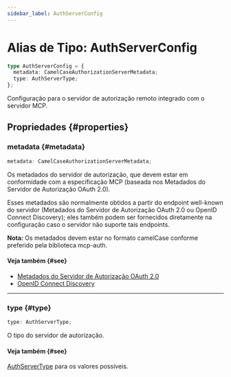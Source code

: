 ```yaml
---
sidebar_label: AuthServerConfig
---
```


# Alias de Tipo: AuthServerConfig

```ts
type AuthServerConfig = {
  metadata: CamelCaseAuthorizationServerMetadata;
  type: AuthServerType;
};
```

Configuração para o servidor de autorização remoto integrado com o servidor MCP.

## Propriedades {#properties}

### metadata {#metadata}

```ts
metadata: CamelCaseAuthorizationServerMetadata;
```

Os metadados do servidor de autorização, que devem estar em conformidade com a especificação MCP
(baseada nos Metadados do Servidor de Autorização OAuth 2.0).

Esses metadados são normalmente obtidos a partir do endpoint well-known do servidor (Metadados do Servidor de Autorização OAuth 2.0
ou OpenID Connect Discovery); eles também podem ser fornecidos
diretamente na configuração caso o servidor não suporte tais endpoints.

**Nota:** Os metadados devem estar no formato camelCase conforme preferido pela biblioteca mcp-auth.

#### Veja também {#see}

 - [Metadados do Servidor de Autorização OAuth 2.0](https://datatracker.ietf.org/doc/html/rfc8414)
 - [OpenID Connect Discovery](https://openid.net/specs/openid-connect-discovery-1_0.html)

***

### type {#type}

```ts
type: AuthServerType;
```

O tipo do servidor de autorização.

#### Veja também {#see}

[AuthServerType](/references/js/type-aliases/AuthServerType.md) para os valores possíveis.